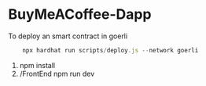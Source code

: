 # BuyMeACoffee-Dapp

To deploy an smart contract in goerli
```js
	npx hardhat run scripts/deploy.js --network goerli
```

1. npm install
2. /FrontEnd npm run dev